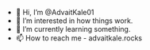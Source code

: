 - 👋 Hi, I’m @AdvaitKale01
- 👀 I’m interested in how things work.
- 🌱 I’m currently learning something.
- 📫 How to reach me - advaitkale.rocks

<!---
AdvaitKale01/AdvaitKale01 is a ✨ special ✨ repository because its `README.md` (this file) appears on your GitHub profile.
You can click the Preview link to take a look at your changes.
--->
